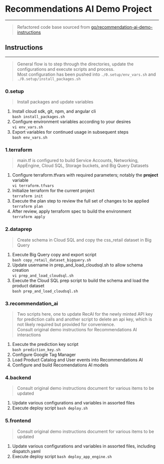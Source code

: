 # Recommendations AI Demo Project
___
> Refactored code base sourced from
> [go/recommendation-ai-demo-instructions](http://go/recommendation-ai-demo-instructions)



## Instructions

---
> General flow is to step through the directories, update the configurations and execute scripts and process.  
> Most configuration has been pushed into `./0.setup/env_vars.sh` and `./0.setup/install_packages.sh`

### 0.setup
> Install packages and update variables
1. Install cloud sdk, git, npm, and angular cli  
     `bash install_packages.sh`
2. Configure environment variables according to your desires  
    `vi env_vars.sh`
3. Export variables for continued usage in subsequent steps  
    `bash env_vars.sh`

### 1.terraform
> main.tf is configured to build Service Accounts, Networking, AppEngine, Cloud SQL, Storage buckets, and Big Query Datasets
1. Configure terraform.tfvars with required parameters; notably the **project** variable  
   `vi terraform.tfvars`
2. Initialize terraform for the current project  
   `terraform init`
3. Execute the plan step to review the full set of changes to be applied  
   `terraform plan`
4. After review, apply terraform spec to build the environment  
   `terraform apply`

### 2.dataprep
> Create schema in Cloud SQL and copy the css_retail dataset in Big Query
1. Execute Big Query copy and export script  
   `bash copy_retail_dataset_bigquery.sh`
1. Update username in prep_and_load_cloudsql.sh to allow schema creation  
   `vi prep_and_load_cloudsql.sh`
2. Execute the Cloud SQL prep script to build the schema and load the product dataset  
   `bash prep_and_load_cloudsql.sh`

### 3.recommendation_ai
> Two scripts here, one to update RecAI for the newly minted API key for prediction calls
> and another script to delete an api key, which is not likely required but provided for convenience.  
> Consult original demo instructions for Recommendations AI interactions
1. Execute the prediction key script  
   `bash prediction_key.sh`
2. Configure Google Tag Manager
3. Load Product Catalog and User events into Recommendations AI
4. Configure and build Recomendations AI models
   
### 4.backend
> Consult original demo instructions document for various items to be updated
1. Update various configurations and variables in assorted files
2. Execute deploy script
   `bash deploy.sh`

### 5.frontend
> Consult original demo instructions document for various items to be updated
1. Update various configurations and variables in assorted files, including dispatch.yaml
2. Execute deploy script
   `bash deploy_app_engine.sh`